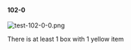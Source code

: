 #### 102-0
![test-102-0-0.png](https://github.com/lil-lab/nlvr/raw/master/nlvr/test/images/0/test-102-0-0.png "test-102-0-0.png")

There is at least 1 box with 1 yellow item